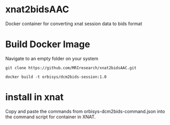 # xnat2bidsAAC
Docker container for converting xnat session data to bids format

# Build Docker Image
Navigate to an empty folder on your system

`git clone https://github.com/MRIresearch/xnat2bidsAAC.git`
 
`docker build -t orbisys/dcm2bids-session:1.0`

# install in xnat
Copy and paste the commands from orbisys-dcm2bids-command.json into the command script for container in XNAT.
